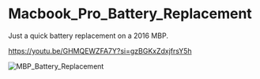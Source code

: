 # Macbook_Pro_Battery_Replacement
Just a quick battery replacement on a 2016 MBP.

https://youtu.be/GHMQEWZFA7Y?si=gzBGKxZdxjfrsY5h



![MBP_Battery_Replacement](https://github.com/iCanKindOfCodeOnAGoodDay/Macbook_Pro_Battery_Replacement/assets/23462031/f59fd517-7914-4c0d-ae10-ac78838ea8f4)

